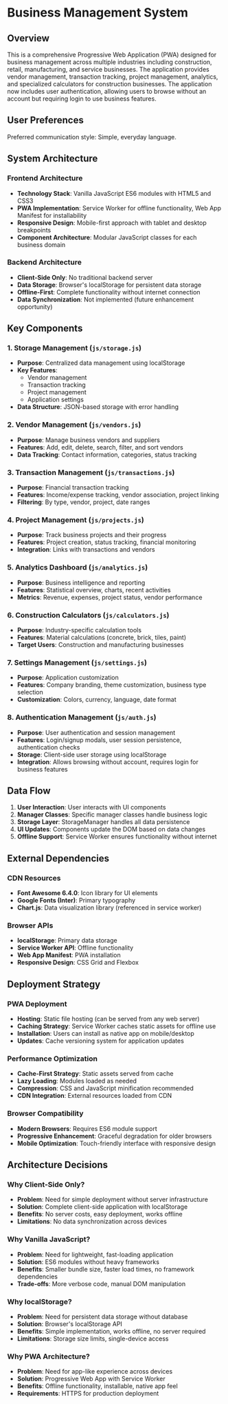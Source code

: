 # Business Management System

## Overview

This is a comprehensive Progressive Web Application (PWA) designed for business management across multiple industries including construction, retail, manufacturing, and service businesses. The application provides vendor management, transaction tracking, project management, analytics, and specialized calculators for construction businesses. The application now includes user authentication, allowing users to browse without an account but requiring login to use business features.

## User Preferences

Preferred communication style: Simple, everyday language.

## System Architecture

### Frontend Architecture
- **Technology Stack**: Vanilla JavaScript ES6 modules with HTML5 and CSS3
- **PWA Implementation**: Service Worker for offline functionality, Web App Manifest for installability
- **Responsive Design**: Mobile-first approach with tablet and desktop breakpoints
- **Component Architecture**: Modular JavaScript classes for each business domain

### Backend Architecture
- **Client-Side Only**: No traditional backend server
- **Data Storage**: Browser's localStorage for persistent data storage
- **Offline-First**: Complete functionality without internet connection
- **Data Synchronization**: Not implemented (future enhancement opportunity)

## Key Components

### 1. Storage Management (`js/storage.js`)
- **Purpose**: Centralized data management using localStorage
- **Key Features**: 
  - Vendor management
  - Transaction tracking
  - Project management
  - Application settings
- **Data Structure**: JSON-based storage with error handling

### 2. Vendor Management (`js/vendors.js`)
- **Purpose**: Manage business vendors and suppliers
- **Features**: Add, edit, delete, search, filter, and sort vendors
- **Data Tracking**: Contact information, categories, status tracking

### 3. Transaction Management (`js/transactions.js`)
- **Purpose**: Financial transaction tracking
- **Features**: Income/expense tracking, vendor association, project linking
- **Filtering**: By type, vendor, project, date ranges

### 4. Project Management (`js/projects.js`)
- **Purpose**: Track business projects and their progress
- **Features**: Project creation, status tracking, financial monitoring
- **Integration**: Links with transactions and vendors

### 5. Analytics Dashboard (`js/analytics.js`)
- **Purpose**: Business intelligence and reporting
- **Features**: Statistical overview, charts, recent activities
- **Metrics**: Revenue, expenses, project status, vendor performance

### 6. Construction Calculators (`js/calculators.js`)
- **Purpose**: Industry-specific calculation tools
- **Features**: Material calculations (concrete, brick, tiles, paint)
- **Target Users**: Construction and manufacturing businesses

### 7. Settings Management (`js/settings.js`)
- **Purpose**: Application customization
- **Features**: Company branding, theme customization, business type selection
- **Customization**: Colors, currency, language, date format

### 8. Authentication Management (`js/auth.js`)
- **Purpose**: User authentication and session management
- **Features**: Login/signup modals, user session persistence, authentication checks
- **Storage**: Client-side user storage using localStorage
- **Integration**: Allows browsing without account, requires login for business features

## Data Flow

1. **User Interaction**: User interacts with UI components
2. **Manager Classes**: Specific manager classes handle business logic
3. **Storage Layer**: StorageManager handles all data persistence
4. **UI Updates**: Components update the DOM based on data changes
5. **Offline Support**: Service Worker ensures functionality without internet

## External Dependencies

### CDN Resources
- **Font Awesome 6.4.0**: Icon library for UI elements
- **Google Fonts (Inter)**: Primary typography
- **Chart.js**: Data visualization library (referenced in service worker)

### Browser APIs
- **localStorage**: Primary data storage
- **Service Worker API**: Offline functionality
- **Web App Manifest**: PWA installation
- **Responsive Design**: CSS Grid and Flexbox

## Deployment Strategy

### PWA Deployment
- **Hosting**: Static file hosting (can be served from any web server)
- **Caching Strategy**: Service Worker caches static assets for offline use
- **Installation**: Users can install as native app on mobile/desktop
- **Updates**: Cache versioning system for application updates

### Performance Optimization
- **Cache-First Strategy**: Static assets served from cache
- **Lazy Loading**: Modules loaded as needed
- **Compression**: CSS and JavaScript minification recommended
- **CDN Integration**: External resources loaded from CDN

### Browser Compatibility
- **Modern Browsers**: Requires ES6 module support
- **Progressive Enhancement**: Graceful degradation for older browsers
- **Mobile Optimization**: Touch-friendly interface with responsive design

## Architecture Decisions

### Why Client-Side Only?
- **Problem**: Need for simple deployment without server infrastructure
- **Solution**: Complete client-side application with localStorage
- **Benefits**: No server costs, easy deployment, works offline
- **Limitations**: No data synchronization across devices

### Why Vanilla JavaScript?
- **Problem**: Need for lightweight, fast-loading application
- **Solution**: ES6 modules without heavy frameworks
- **Benefits**: Smaller bundle size, faster load times, no framework dependencies
- **Trade-offs**: More verbose code, manual DOM manipulation

### Why localStorage?
- **Problem**: Need for persistent data storage without database
- **Solution**: Browser's localStorage API
- **Benefits**: Simple implementation, works offline, no server required
- **Limitations**: Storage size limits, single-device access

### Why PWA Architecture?
- **Problem**: Need for app-like experience across devices
- **Solution**: Progressive Web App with Service Worker
- **Benefits**: Offline functionality, installable, native app feel
- **Requirements**: HTTPS for production deployment